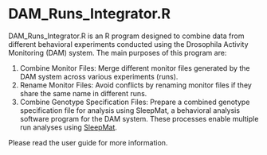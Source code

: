 # DAM_Runs_Integrator.R

DAM_Runs_Integrator.R is an R program designed to combine data from different behavioral experiments conducted using the Drosophila Activity Monitoring (DAM) system. The main purposes of this program are:
1.	Combine Monitor Files: Merge different monitor files generated by the DAM system across various experiments (runs).
2.	Rename Monitor Files: Avoid conflicts by renaming monitor files if they share the same name in different runs.
3.	Combine Genotype Specification Files: Prepare a combined genotype specification file for analysis using SleepMat, a behavioral analysis software program for the DAM system.
These processes enable multiple run analyses using [SleepMat](https://github.com/shijusisobhan/SleepMat2022.1).

Please read the user guide for more information.
